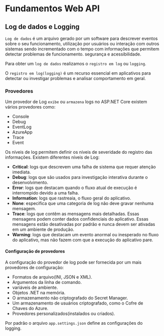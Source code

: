 # Fundamentos Web API

## Log de dados e Logging

`Log de dados` é um arquivo gerado por um software para descrever eventos sobre o seu funcionamento, utilização por usuários ou interação com outros sistemas sendo incrementado com o tempo com informações que permitem detectar problemas de funcionamento. segurança e acessibilidade.

Para obter um `log de dados` realizamos o `registro em log` ou `logging`.

O `registro em log(logging)` é um recurso essencial em aplicativos para detectar ou investigar problemas e analisar comportamento em geral.

### Provedores

Um provedor de Log `exibe` ou `armazena` logs no ASP.NET Core existem vários provedores como:
- Console
- Debug
- EventLog
- AzureApp
- Trace
- Event

Os níveis de log permitem definir os níveis de severidade do registro das informações.
Existem diferentes níveis de Log:

- **Critical**: logs que descrevem uma falha de sistema que requer atenção imediata.
- **Debug**: logs que são usados para investigação interativa durante o desenvolvimento.
- **Error**: logs que destacam quando o fluxo atual de execução é interrompido devido a uma falha.
- **Information**: logs que rastreaia, o fluxo geral do aplicativo.
- **None**: especifica que uma categoria de log não deve gravar nenhuma mensagem.
- **Trace**: logs que contêm as mensagens mais detalhadas. Essas mensagens podem conter dados confidenciais do aplicativo. Essas mensagens estão desativadas por padrão e nunca devem ser ativadas em um ambiente de produção.
- **Warning**: logs que destacam um evento anormal ou inesperado no fluxo do aplicativo, mas não fazem com que a execução do aplicativo pare.

#### Configuração de provedores

A configuração do provedor de log pode ser fornecida por um mais provedores de configuração:

- Formatos de arquivo(INI, JSON e XML).
- Argumentos da linha de comando.
- variáveis de ambiente.
- Objetos .NET na memória.
- O armazenamento não criptografado do Secret Manager.
- Um armazenamento de usuários criptografado, como o Cofre de Chaves do Azure.
- Provedores personalizados(instalados ou criados).

Por padrão o arquivo `app.settings.json` define as configurações do logging.